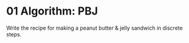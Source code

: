 # 01 Algorithm: PBJ

Write the recipe for making a peanut butter & jelly sandwich in discrete steps.
